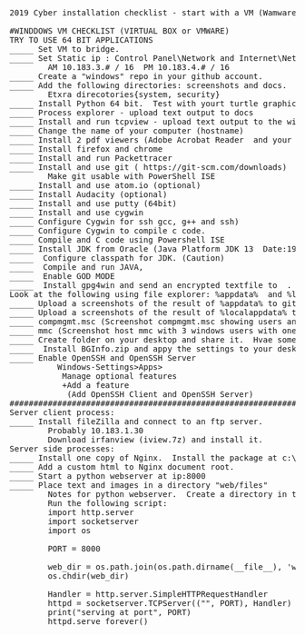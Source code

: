 <pre>
2019 Cyber installation checklist - start with a VM (Wamware)

#WINDDOWS VM CHECKLIST (VIRTUAL BOX or VMWARE)
TRY TO USE 64 BIT APPLICATIONS
_____ Set VM to bridge.
_____ Set Static ip : Control Panel\Network and Internet\Network Connections
        AM 10.183.3.# / 16  PM 10.183.4.# / 16
_____ Create a "windows" repo in your github account.
_____ Add the following directories: screenshots and docs. 
        Etxra direcotories{system, security}
_____ Install Python 64 bit.  Test with yourt turtle graphics.
_____ Process explorer - upload text output to docs
_____ Install and run tcpview - upload text output to the windows repository
_____ Change the name of your computer (hostname)
_____ Install 2 pdf viewers (Adobe Acrobat Reader  and your choice)
_____ Install firefox and chrome
_____ Install and run Packettracer
_____ Install and use git ( https://git-scm.com/downloads)
        Make git usable with PowerShell ISE
_____ Install and use atom.io (optional)
_____ Install Audacity (optional)
_____ Install and use putty (64bit)
_____ Install and use cygwin
_____ Configure Cygwin for ssh gcc, g++ and ssh)
_____ Configure Cygwin to compile c code.
_____ Compile and C code using Powershell ISE
_____ Install JDK from Oracle (Java Platform JDK 13  Date:191119)
_____  Configure classpath for JDK. (Caution)
_____  Compile and run JAVA,
_____  Enable GOD MODE 
_____  Install gpg4win and send an encrypted textfile to  . . .
Look at the following using file explorer: %appdata%  and %localappdata%
_____ Upload a screenshots of the result of %appdata% to github
_____ Upload a screenshots of the result of %localappdata% to github
_____ compmgmt.msc (Screenshot compmgmt.msc showing users and a custom group.)
_____ mmc (Screenshot host mmc with 3 windows users with one user in a custom group.)
_____ Create folder on your desktop and share it.  Hvae someone add files to that folder.
_____  Install BGInfo.zip and appy the settings to your desktop.
_____ Enable OpenSSH and OpenSSH Server 
          Windows-Settings>Apps>
           Manage optional features
           +Add a feature
            (Add OpenSSH Client and OpenSSH Server)
############################################################################
Server client process:
_____ Install fileZilla and connect to an ftp server.
        Probably 10.183.1.30
        Download irfanview (iview.7z) and install it.
Server side processes:
_____ Install one copy of Nginx.  Install the package at c:\nginx
_____ Add a custom html to Nginx document root.
_____ Start a python webserver at ip:8000
_____ Place text and images in a directory "web/files"
        Notes for python webserver.  Create a directory in the same folder named "web"
        Run the following script:
        import http.server
        import socketserver
        import os

        PORT = 8000

        web_dir = os.path.join(os.path.dirname(__file__), 'web')
        os.chdir(web_dir)

        Handler = http.server.SimpleHTTPRequestHandler
        httpd = socketserver.TCPServer(("", PORT), Handler)
        print("serving at port", PORT)
        httpd.serve_forever()
</pre>